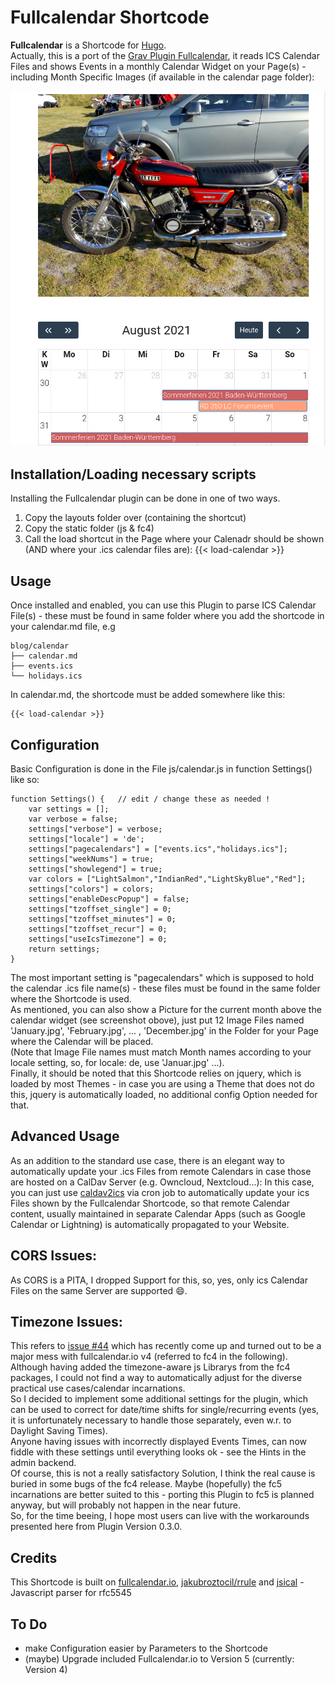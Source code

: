 # Fullcalendar Shortcode

**Fullcalendar** is a Shortcode for [Hugo](https://gohugo.io).  
Actually, this is a port of the [Grav Plugin Fullcalendar](http://github.com/wernerjoss/grav-plugin-fullcalendar), it reads ICS Calendar Files and shows Events in a monthly Calendar Widget on your Page(s) - including Month Specific Images (if available in the calendar page folder):

![](monthpic.png)

## Installation/Loading necessary scripts

Installing the Fullcalendar plugin can be done in one of two ways. 
1. Copy the layouts folder over (containing the shortcut)
2. Copy the static folder (js & fc4)
3. Call the load shortcut in the Page where your Calenadr should be shown (AND where your .ics calendar files are): {{< load-calendar >}}

## Usage

Once installed and enabled, you can use this Plugin to parse ICS Calendar File(s) - these must be found in same folder where you add the shortcode in your calendar.md file, e.g
```
blog/calendar
├── calendar.md
├── events.ics
└── holidays.ics
```
In calendar.md, the shortcode must be added somewhere like this:

    {{< load-calendar >}}

## Configuration
Basic Configuration is done in the File js/calendar.js in function Settings() like so:
```
function Settings() {	// edit / change these as needed !
	var settings = [];
	var verbose = false;
	settings["verbose"] = verbose;
	settings["locale"] = 'de';
	settings["pagecalendars"] = ["events.ics","holidays.ics"];
	settings["weekNums"] = true;
	settings["showlegend"] = true;
	var colors = ["LightSalmon","IndianRed","LightSkyBlue","Red"];
	settings["colors"] = colors;
	settings["enableDescPopup"] = false;
	settings["tzoffset_single"] = 0;
	settings["tzoffset_minutes"] = 0;
	settings["tzoffset_recur"] = 0;
	settings["useIcsTimezone"] = 0;
	return settings;
}
```
The most important setting is "pagecalendars" which is supposed to hold the calendar .ics file name(s) - these files must be found in the same folder where the Shortcode is used.  
As mentioned, you can also show a Picture for the current month above the calendar widget (see screenshot obove), just put 12 Image Files named 'January.jpg', 'February.jpg', ... , 'December.jpg' in the Folder for your Page where the Calendar will be placed.  
(Note that Image File names must match Month names according to your locale setting, so, for locale: de, use 'Januar.jpg' ...).  
Finally, it should be noted that this Shortcode relies on jquery, which is loaded by most Themes - in case you are using a Theme that does not do this, jquery is automatically loaded, no additional config Option needed for that.  

## Advanced Usage
As an addition to the standard use case, there is an elegant way to automatically update your .ics Files from remote Calendars in case those are hosted on a CalDav Server (e.g. Owncloud, Nextcloud...):
In this case, you can just use [caldav2ics](https://github.com/wernerjoss/caldav2ics) via cron job to automatically update your ics Files shown by the Fullcalendar Shortcode, so that remote Calendar content, usually maintained in separate Calendar Apps (such as Google Calendar or Lightning) is automatically propagated to your Website.  

## CORS Issues:
As CORS is a PITA, I dropped Support for this, so, yes, only ics Calendar Files on the same Server are supported :smile:.

## Timezone Issues:
This refers to [issue #44](https://github.com/wernerjoss/grav-plugin-fullcalendar/issues/44) which has recently come up and turned out to be a major mess with fullcalendar.io v4 (referred to fc4 in the following).  
Although having added the timezone-aware js Librarys from the fc4 packages, I could not find a way to automatically adjust for the diverse practical use cases/calendar incarnations.  
So I decided to implement some additional settings for the plugin, which can be used to correct for date/time shifts for single/recurring events (yes, it is unfortunately necessary to handle those separately, even w.r. to Daylight Saving Times).  
Anyone having issues with incorrectly displayed Events Times, can now fiddle with these settings until everything looks ok - see the Hints in the admin backend.  
Of course, this is not a really satisfactory Solution, I think the real cause is buried in some bugs of the fc4 release. Maybe (hopefully) the fc5 incarnations are better suited to this - porting this Plugin to fc5 is planned anyway, but will probably not happen in the near future.  
So, for the time beeing, I hope most users can live with the workarounds presented here from Plugin Version 0.3.0.

## Credits

This Shortcode is built on [fullcalendar.io](https://fullcalendar.io), [jakubroztocil/rrule](https://github.com/jakubroztocil/rrule) and [jsical](http://mozilla-comm.github.io/ical.js) - Javascript parser for rfc5545

## To Do

* make Configuration easier by Parameters to the Shortcode
* (maybe) Upgrade included Fullcalendar.io to Version 5 (currently: Version 4)
